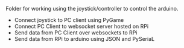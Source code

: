 Folder for working using the joystick/controller to control the arduino.
- Connect joystick to PC client using PyGame
- Connect PC Client to websocket server hosted on RPi
- Send data from PC Client over websockets to RPi
- Send data from RPi to arduino using JSON and PySeriaL
